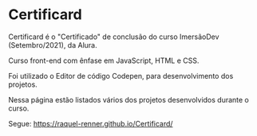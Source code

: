 # Certificard

Certificard é o  "Certificado" de conclusão do curso ImersãoDev (Setembro/2021), da Alura.

Curso front-end com ênfase em JavaScript, HTML e CSS.

Foi utilizado o Editor de código Codepen, para desenvolvimento dos projetos.

Nessa página estão listados vários dos projetos desenvolvidos durante o curso.

Segue: https://raquel-renner.github.io/Certificard/
